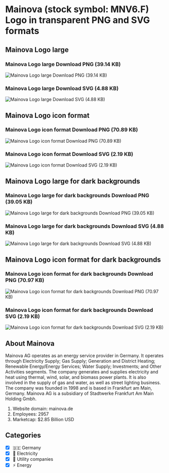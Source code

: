 # Mainova (stock symbol: MNV6.F) Logo in transparent PNG and SVG formats

## Mainova Logo large

### Mainova Logo large Download PNG (39.14 KB)

![Mainova Logo large Download PNG (39.14 KB)](/img/orig/MNV6.F_BIG-552d649d.png)

### Mainova Logo large Download SVG (4.88 KB)

![Mainova Logo large Download SVG (4.88 KB)](/img/orig/MNV6.F_BIG-e96860da.svg)

## Mainova Logo icon format

### Mainova Logo icon format Download PNG (70.89 KB)

![Mainova Logo icon format Download PNG (70.89 KB)](/img/orig/MNV6.F-6ea973c9.png)

### Mainova Logo icon format Download SVG (2.19 KB)

![Mainova Logo icon format Download SVG (2.19 KB)](/img/orig/MNV6.F-7aace70b.svg)

## Mainova Logo large for dark backgrounds

### Mainova Logo large for dark backgrounds Download PNG (39.05 KB)

![Mainova Logo large for dark backgrounds Download PNG (39.05 KB)](/img/orig/MNV6.F_BIG.D-2a78602c.png)

### Mainova Logo large for dark backgrounds Download SVG (4.88 KB)

![Mainova Logo large for dark backgrounds Download SVG (4.88 KB)](/img/orig/MNV6.F_BIG.D-035bd996.svg)

## Mainova Logo icon format for dark backgrounds

### Mainova Logo icon format for dark backgrounds Download PNG (70.97 KB)

![Mainova Logo icon format for dark backgrounds Download PNG (70.97 KB)](/img/orig/MNV6.F.D-f6b85728.png)

### Mainova Logo icon format for dark backgrounds Download SVG (2.19 KB)

![Mainova Logo icon format for dark backgrounds Download SVG (2.19 KB)](/img/orig/MNV6.F.D-2133f77a.svg)

## About Mainova

Mainova AG operates as an energy service provider in Germany. It operates through Electricity Supply; Gas Supply; Generation and District Heating; Renewable Energy/Energy Services; Water Supply; Investments; and Other Activities segments. The company generates and supplies electricity and heat using thermal, wind, solar, and biomass power plants. It is also involved in the supply of gas and water, as well as street lighting business. The company was founded in 1998 and is based in Frankfurt am Main, Germany. Mainova AG is a subsidiary of Stadtwerke Frankfurt Am Main Holding Gmbh.

1. Website domain: mainova.de
2. Employees: 2957
3. Marketcap: $2.85 Billion USD


## Categories
- [x] 🇩🇪 Germany
- [x] 🔋 Electricity
- [x] 🚰 Utility companies
- [x] ⚡ Energy
